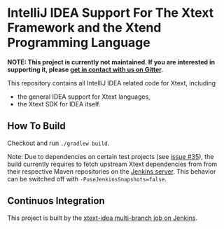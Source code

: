 # IntelliJ IDEA Support For The Xtext Framework and the Xtend Programming Language

**NOTE: This project is currently not maintained. If you are interested in supporting it, please [get in contact with us on Gitter](http://gitter.im/eclipse/xtext).**

This repository contains all IntelliJ IDEA related code for Xtext, including
 - the general IDEA support for Xtext languages,
 - the Xtext SDK for IDEA itself.

## How To Build

Checkout and run `./gradlew build`.

Note: Due to dependencies on certain test projects (see [issue #35](https://github.com/eclipse/xtext-idea/issues/35)), the build currently requires to fetch upstream Xtext dependencies from from their respective Maven repositories on the [Jenkins server](http://services.typefox.io/open-source/jenkins/). This behavior can be switched off with `-PuseJenkinsSnapshots=false`.

## Continuos Integration

This project is built by the [xtext-idea multi-branch job on Jenkins](http://services.typefox.io/open-source/jenkins/job/xtext-idea/).
